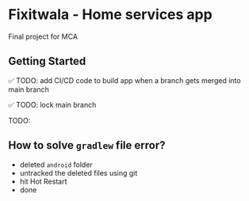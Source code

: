 # Fixitwala - Home services app

Final project for MCA 

## Getting Started

✅ TODO: add CI/CD code to build app when a branch gets merged into main branch

✅ TODO: lock main branch

TODO: 


## How to solve `gradlew` file error?

- deleted `android` folder
- untracked the deleted files using git
- hit Hot Restart
- done